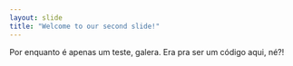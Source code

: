 ```yaml
---
layout: slide
title: "Welcome to our second slide!"
---
```

Por enquanto é apenas um teste, galera. Era pra ser um código aqui, né?!
